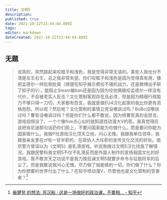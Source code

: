 ```yaml
---
title: 文明5
description: 
published: true
date: 2021-10-22T23:44:04.889Z
tags:
editor: markdown
dateCreated: 2021-10-22T23:44:04.889Z
---
```


## 无题

 > 说真的，突然跳起来咬框子和浅色，我是觉得非常无语的。某些人我也分不清是左壬右壬，总之我非常失望。你们咬框子和浅色是因为觉得真有用，像把孟德尔一样批倒批臭（顺便在知乎展示费拉不堪的战力，还是微博出手斩了知乎的V），能阻止Steam被ban还是因为因为咬他俩跟咬孟德尔一样没有代价，不会被老实人反击？文化管制客观存在且必须，但是因为精细行政能力不够只得一刀切，大家都有怨言。我就是做EU4汉化起家的我比你更有资格抱怨。所以呢？然后呢？文化管制的事情立党没嘲讽过吗？BoBo没嘲讽过吗？曹哲没嘲讽过吗？但是你们什么都不敢说，因为喷曹哲真的会禁言。游戏视频没了，一个个像five点心似的就知道找动漫大V的茬。我真觉得应该把肯尼迪那句话扔你们脸上，不要问国家能为你做什么，而是要问你能为国家做什么。我做P社游戏汉化顶天立地，问心无愧。我跟我单位领导，我跟我亲友里在zf有一官半职的、在政协人大任职的宣传文化交流的好处。南京警方曾误以为《文明5》是乳滑游戏，听说我做过文明5汉化找我了解情况。我跟民警科普文明5不仅不乳滑反而是外国人制作的宣扬我国文化的好游戏。我不敢贪天之功说不是我力挽狂澜文明5就要步命令与征服将军的后尘了。但是我敢说我问心无愧，尽力做了我能做的一切。你们做了什么？你为你想要的世界付出了什么？在知乎喷动漫V，尽管他也是文化管制的受害者？[^1432]

[^1432]: [柴健翌 的想法: 苏沉船 : 这是一场很好的政治课，不要相… - 知乎](https://web.archive.org/web/20211022154451/https://www.zhihu.com/pin/1432672056357421056)
